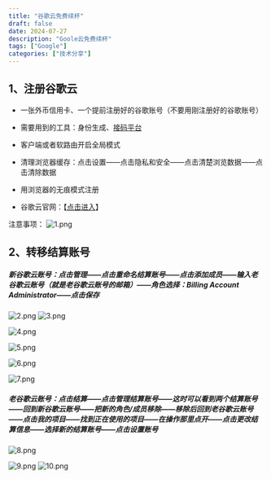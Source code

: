 ```yaml
---
title: "谷歌云免费续杯"
draft: false
date: 2024-07-27
description: "Goole云免费续杯"
tags: ["Google"]
categories: ["技术分享"]
---
```




## 1、注册谷歌云

- 一张外币信用卡、一个提前注册好的谷歌账号（不要用刚注册好的谷歌账号）

- 需要用到的工具：身份生成、[接码平台](https://sms-activate.org/cn/getNumber)

- 客户端或者软路由开启全局模式

- 清理浏览器缓存：点击设置——点击隐私和安全——点击清楚浏览数据——点击清除数据

- 用浏览器的无痕模式注册

- 谷歌云官网：【[点击进入](https://cloud.google.com/?hl=zh-cn)】

注意事项：
![1.png](https://img.myla.eu.org/file/13da9f99eb15aecd16d65.png)

## 2、转移结算账号

##### 新谷歌云账号：点击管理——点击重命名结算账号——点击添加成员——输入老谷歌云账号（就是老谷歌云账号的邮箱）——角色选择：Billing Account Administrator——点击保存

![2.png](https://img.myla.eu.org/file/729488319307c157cd79c.png)
![3.png](https://img.myla.eu.org/file/e6a458fb0352c3fe8731b.png)

![4.png](https://img.myla.eu.org/file/d074a4b92affffc3083b0.png)

![5.png](https://img.myla.eu.org/file/c433537f55a6e0a5a250e.png)

![6.png](https://img.myla.eu.org/file/23d0360799f86eced71af.png)

![7.png](https://img.myla.eu.org/file/873729c3e6a66cc6ed3c5.png)

##### 老谷歌云账号：点击结算——点击管理结算账号——这时可以看到两个结算账号——回到新谷歌云账号——把新的角色/成员移除——移除后回到老谷歌云账号——点击我的项目——找到正在使用的项目——在操作那里点开——点击更改结算信息——选择新的结算账号——点击设置账号

![8.png](https://img.myla.eu.org/file/5f7aaf89b7e274d7e0ae7.png)

![9.png](https://img.myla.eu.org/file/cf003c5b13ff32857f890.png)
![10.png](https://img.myla.eu.org/file/9fb75608fac82f7ea3cff.png)
